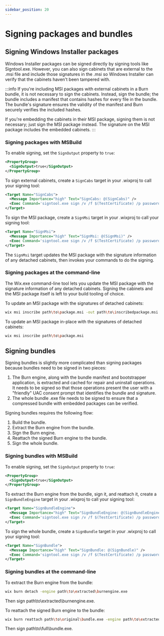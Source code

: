 ```yaml
---
sidebar_position: 20
---
```


# Signing packages and bundles

## Signing Windows Installer packages

Windows Installer packages can be signed directly by signing tools like Signtool.exe. However, you can also sign cabinets that are external to the .msi file and include those signatures in the .msi so Windows Installer can verify that the cabinets haven't been tampered with.

:::info
If you're including MSI packages with external cabinets in a Burn bundle, it is not necessary to sign the cabinets. Instead, sign the bundle; the bundle includes a manifest that contains hashes for every file in the bundle. The bundle's signature ensures the validity of the manifest and Burn securely verifies the included hashes.

If you're embedding the cabinets in their MSI package, signing them is not necessary; just sign the MSI package instead. The signature on the MSI package includes the embedded cabinets.
:::


### Signing packages with MSBuild

To enable signing, set the `SignOutput` property to `true`:

```xml
<PropertyGroup>
  <SignOutput>true</SignOutput>
</PropertyGroup>
```

To sign external cabinets, create a `SignCabs` target in your .wixproj to call your signing tool:

```xml
<Target Name="SignCabs">
  <Message Importance="high" Text="SignCabs: @(SignCabs)" />
  <Exec Command='signtool.exe sign /v /f $(TestCertificate) /p password %(SignCabs.FullPath)' />
</Target>
```

To sign the MSI package, create a `SignMsi` target in your .wixproj to call your signing tool:

```xml
<Target Name="SignMsi">
  <Message Importance="high" Text="SignMsi: @(SignMsi)" />
  <Exec Command='signtool.exe sign /v /f $(TestCertificate) /p password "%(SignMsi.FullPath)" ' />
</Target>
```

The `SignMsi` target updates the MSI package with the signature information of any detached cabinets, then invokes your commands to do the signing.


### Signing packages at the command-line

The Wix.exe command-line tool lets you update the MSI package with the signature information of any detached cabinets. Signing the cabinets and the MSI package itself is left to your build tooling of choice.

To update an MSI package with the signatures of detached cabinets:

```sh
wix msi inscribe path\to\package.msi -out path\to\inscribedpackage.msi
```

To update an MSI package in-place with the signatures of detached cabinets:

```sh
wix msi inscribe path\to\package.msi
```


## Signing bundles

Signing bundles is slightly more complicated than signing packages because bundles need to be signed in two pieces:

1. The Burn engine, along with the bundle manifest and bootstrapper application, is extracted and cached for repair and uninstall operations. It needs to be signed so that those operations present the user with a "friendly" UAC consent prompt that identifies the bundle and signature.
2. The whole bundle .exe file needs to be signed to ensure that a compressed bundle with embedded packages can be verified.

Signing bundles requires the following flow:

1. Build the bundle.
2. Extract the Burn engine from the bundle.
3. Sign the Burn engine.
4. Reattach the signed Burn engine to the bundle.
5. Sign the whole bundle.


### Signing bundles with MSBuild

To enable signing, set the `SignOutput` property to `true`:

```xml
<PropertyGroup>
  <SignOutput>true</SignOutput>
</PropertyGroup>
```

To extract the Burn engine from the bundle, sign it, and reattach it, create a `SignBundleEngine` target in your .wixproj to call your signing tool:

```xml
<Target Name="SignBundleEngine">
  <Message Importance="high" Text="SignBundleEngine: @(SignBundleEngine)" />
  <Exec Command='signtool.exe sign /v /f $(TestCertificate) /p password %(SignBundleEngine.FullPath)' />
</Target>
```

To sign the whole bundle, create a `SignBundle` target in your .wixproj to call your signing tool:

```xml
<Target Name="SignBundle">
  <Message Importance="high" Text="SignBundle: @(SignBundle)" />
  <Exec Command='signtool.exe sign /v /f $(TestCertificate) /p password %(SignBundle.FullPath)' />
</Target>
```


### Signing bundles at the command-line

To extract the Burn engine from the bundle:

```sh
wix burn detach -engine path\to\extracted\burnengine.exe
```

Then sign path\to\extracted\burnengine.exe.

To reattach the signed Burn engine to the bundle:

```sh
wix burn reattach path\to\original\bundle.exe -engine path\to\extracted\burnengine.exe -o path\to\full\bundle.exe
```

Then sign path\to\full\bundle.exe.
